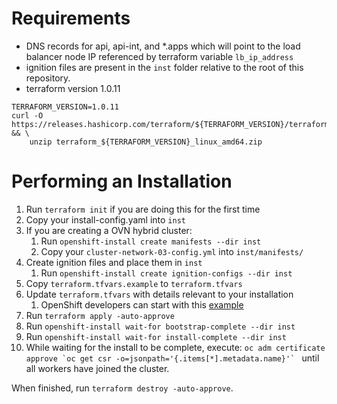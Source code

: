
# Requirements

- DNS records for api, api-int, and *.apps which will point to the load balancer node IP referenced by terraform variable `lb_ip_address`
- ignition files are present in the `inst` folder relative to the root of this repository.
- terraform version 1.0.11
~~~
TERRAFORM_VERSION=1.0.11
curl -O https://releases.hashicorp.com/terraform/${TERRAFORM_VERSION}/terraform_${TERRAFORM_VERSION}_linux_amd64.zip && \
    unzip terraform_${TERRAFORM_VERSION}_linux_amd64.zip
~~~

# Performing an Installation

1. Run `terraform init` if you are doing this for the first time
2. Copy your install-config.yaml into `inst`
3. If you are creating a OVN hybrid cluster:
   1. Run `openshift-install create manifests --dir inst`
   2. Copy your `cluster-network-03-config.yml` into `inst/manifests/`
4. Create ignition files and place them in `inst`
   1. Run `openshift-install create ignition-configs --dir inst`
5. Copy `terraform.tfvars.example` to `terraform.tfvars`
6. Update `terraform.tfvars` with details relevant to your installation
   1. OpenShift developers can start with this [example](https://gist.githubusercontent.com/rvanderp3/ef13bd8f7432871bee4f38a60bb3b5ed/raw/d0a6acb137f500876dd22901ac6e5cbcd495aaf9/terraform.tfvars)
7. Run `terraform apply -auto-approve`
8. Run `openshift-install wait-for bootstrap-complete --dir inst`
9. Run `openshift-install wait-for install-complete --dir inst`
10. While waiting for the install to be complete, execute:
    ``oc adm certificate approve `oc get csr -o=jsonpath='{.items[*].metadata.name}'` ``
    until all workers have joined the cluster.

When finished, run `terraform destroy -auto-approve`.
